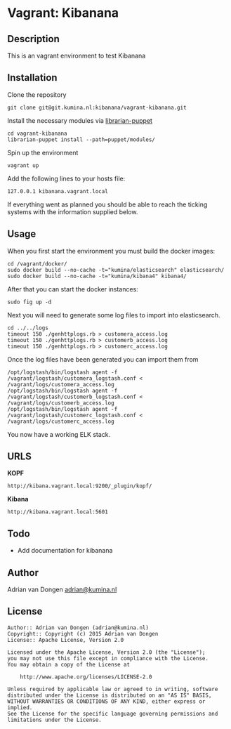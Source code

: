 Vagrant: Kibanana
================

Description
-----------
This is an vagrant environment to test Kibanana

Installation
------------

Clone the repository 

    git clone git@git.kumina.nl:kibanana/vagrant-kibanana.git

Install the necessary modules via [librarian-puppet](https://github.com/rodjek/librarian-puppet)

    cd vagrant-kibanana
    librarian-puppet install --path=puppet/modules/

Spin up the environment

    vagrant up

Add the following lines to your hosts file:

    127.0.0.1 kibanana.vagrant.local

If everything went as planned you should be able to reach the ticking systems with 
the information supplied below.

Usage
-----

When you first start the environment you must build the docker images:

    cd /vagrant/docker/
    sudo docker build --no-cache -t="kumina/elasticsearch" elasticsearch/
    sudo docker build --no-cache -t="kumina/kibana4" kibana4/

After that you can start the docker instances: 

    sudo fig up -d

Next you will need to generate some log files to import into elasticsearch. 

    cd ../../logs
    timeout 150 ./genhttplogs.rb > customera_access.log
    timeout 150 ./genhttplogs.rb > customerb_access.log
    timeout 150 ./genhttplogs.rb > customerc_access.log

Once the log files have been generated you can import them from 

    /opt/logstash/bin/logstash agent -f /vagrant/logstash/customera_logstash.conf < /vagrant/logs/customera_access.log
    /opt/logstash/bin/logstash agent -f /vagrant/logstash/customerb_logstash.conf < /vagrant/logs/customerb_access.log
    /opt/logstash/bin/logstash agent -f /vagrant/logstash/customerc_logstash.conf < /vagrant/logs/customerc_access.log

You now have a working ELK stack.

URLS
----

**KOPF**

    http://kibana.vagrant.local:9200/_plugin/kopf/

**Kibana**

    http://kibana.vagrant.local:5601

Todo
------

- Add documentation for kibanana

Author
------

Adrian van Dongen  <adrian@kumina.nl>

License
-------

    Author:: Adrian van Dongen (adrian@kumina.nl)
    Copyright:: Copyright (c) 2015 Adrian van Dongen
    License:: Apache License, Version 2.0

    Licensed under the Apache License, Version 2.0 (the "License");
    you may not use this file except in compliance with the License.
    You may obtain a copy of the License at

        http://www.apache.org/licenses/LICENSE-2.0

    Unless required by applicable law or agreed to in writing, software
    distributed under the License is distributed on an "AS IS" BASIS,
    WITHOUT WARRANTIES OR CONDITIONS OF ANY KIND, either express or implied.
    See the License for the specific language governing permissions and
    limitations under the License.